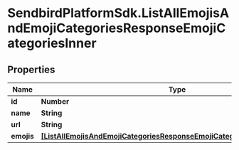 # SendbirdPlatformSdk.ListAllEmojisAndEmojiCategoriesResponseEmojiCategoriesInner

## Properties

Name | Type | Description | Notes
------------ | ------------- | ------------- | -------------
**id** | **Number** |  | [optional] 
**name** | **String** |  | [optional] 
**url** | **String** |  | [optional] 
**emojis** | [**[ListAllEmojisAndEmojiCategoriesResponseEmojiCategoriesInnerEmojisInner]**](ListAllEmojisAndEmojiCategoriesResponseEmojiCategoriesInnerEmojisInner.md) |  | [optional] 


